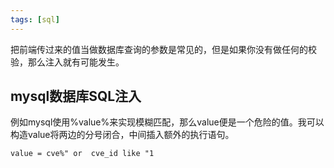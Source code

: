 ```yaml
---
tags: [sql]
---
```


把前端传过来的值当做数据库查询的参数是常见的，但是如果你没有做任何的校验，那么注入就有可能发生。

## mysql数据库SQL注入

例如mysql使用%value%来实现模糊匹配，那么value便是一个危险的值。我可以构造value将两边的分号闭合，中间插入额外的执行语句。
```
value = cve%" or  cve_id like "1
```
